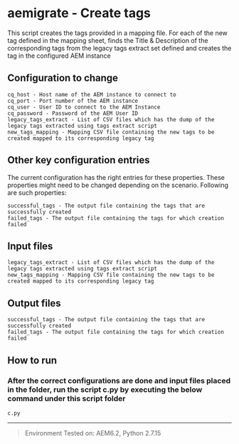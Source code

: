 # aemigrate - Create tags 

This script creates the tags provided in a mapping file. For each of the new tag defined in the mapping sheet, finds the Title & Description of the corresponding tags from the legacy tags extract set defined and creates
the tag in the configured AEM instance


## Configuration to change
```
cq_host - Host name of the AEM instance to connect to 
cq_port - Port number of the AEM instance
cq_user - User ID to connect to the AEM Instance	
cq_password - Password of the AEM User ID
legacy_tags_extract - List of CSV files which has the dump of the legacy tags extracted using tags extract script 
new_tags_mapping - Mapping CSV file containing the new tags to be created mapped to its corresponding legacy tag 
```


## Other key configuration entries

The current configuration has the right entries for these properties. These properties might need to be changed depending on the scenario. Following are such properties:

```
successful_tags - The output file containing the tags that are successfully created
failed_tags - The output file containing the tags for which creation failed
```

## Input files
```
legacy_tags_extract - List of CSV files which has the dump of the legacy tags extracted using tags extract script 
new_tags_mapping - Mapping CSV file containing the new tags to be created mapped to its corresponding legacy tag 
```

## Output files
```
successful_tags - The output file containing the tags that are successfully created
failed_tags - The output file containing the tags for which creation failed
```

## How to run
### After the correct configurations are done and input files placed in the folder, run the script c.py by executing the below command under this script folder

```
c.py 
```

---
> Environment Tested on:  AEM6.2, Python 2.7.15 
